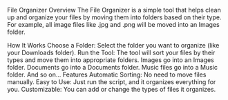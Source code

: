 File Organizer
Overview
The File Organizer is a simple tool that helps clean up and organize your files by moving them into folders based on their type. For example, all image files like .jpg and .png will be moved into an Images folder.

How It Works
Choose a Folder: Select the folder you want to organize (like your Downloads folder).
Run the Tool: The tool will sort your files by their types and move them into appropriate folders.
Images go into an Images folder.
Documents go into a Documents folder.
Music files go into a Music folder.
And so on...
Features
Automatic Sorting: No need to move files manually.
Easy to Use: Just run the script, and it organizes everything for you.
Customizable: You can add or change the types of files it organizes.
